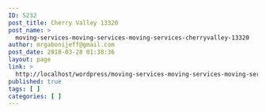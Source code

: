 ```yaml
---
ID: 5232
post_title: Cherry Valley 13320
post_name: >
  moving-services-moving-services-moving-services-cherryvalley-13320
author: mrgabonijeff@gmail.com
post_date: 2018-03-28 01:38:36
layout: page
link: >
  http://localhost/wordpress/moving-services-moving-services-moving-services-cherryvalley-13320/
published: true
tags: [ ]
categories: [ ]
---
```

